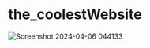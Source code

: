 # the_coolestWebsite
![Screenshot 2024-04-06 044133](https://github.com/maryemchk/the_coolestWebsite/assets/111092566/ff2c9180-174f-4c9e-afae-11cce5f89be3)

